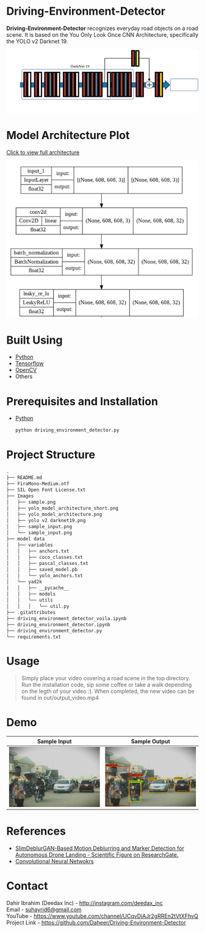 # Driving-Environment-Detector

**Driving-Environment-Detector** recognizes everyday road objects on a road scene. It is based on the You Only Look Once CNN Architecture, specifically the YOLO v2 Darknet 19. 

![Yolo v2 Darknet 19](images/yolo_v2_darknet19.png "Yolo v2 Darknet 19")

# Model Architecture Plot

[Click to view full architecture](images/yolo_model_architecture.png)

![Yolo Driving Environment Model Architecture](images/yolo_model_architecture_short.png "Yolo Driving Environment Model Architecture")

# Built Using

- [Python](https://www.python.org)
- [Tensorflow](https://www.tensorflow.org)
- [OpenCV](https://opencv.org/)
- Others

# Prerequisites and Installation

<ul>
    <div> <li> <a href = 'https://www.python.org'> Python </a> </li>
        
    python driving_environment_detector.py
        
</div>
</ul>

# Project Structure

```
.
├── README.md
├── FiraMono-Medium.otf
├── SIL Open Font License.txt
├── Images
│   ├── sample.png
│   ├── yolo_model_architecture_short.png
│   ├── yolo_model_architecture.png
│   ├── yolo v2 darknet19.png
│   ├── sample_input.png
│   └── sample_input.png
├── model data
│   ├── variables
│   │   ├── anchors.txt
│   │   ├── coco_classes.txt
│   │   ├── pascal_classes.txt
│   │   ├── saved_model.pb
│   │   └── yolo_anchors.txt
│   └── yad2k
│   │   ├── __pycache__
│   │   ├── models
│   │   └── utils
│   │   │   └── util.py
├── .gitattributes
├── driving_environment_detector_voila.ipynb
├── driving_environment_detector.ipynb
├── driving_environment_detector.py
└── requirements.txt
```

# Usage

> Simply place your video covering a road scene in the top directory. Run the installation code, sip
some coffee or take a walk depending on the legth of your video :). When completed, the new video 
can be found in out/output_video.mp4

# Demo

Sample Input               |  Sample Output
:-------------------------:|:-------------------------:
![](images/sample_input.png) |  ![](images/sample_output.png)

# References

- [SlimDeblurGAN-Based Motion Deblurring and Marker Detection for Autonomous Drone Landing - Scientific Figure on ResearchGate.](https://www.researchgate.net/figure/YOLOv2-backbone-convolutional-neural-networks-CNN-architecture-The-backbone-network-is_fig3_342941568)
- [Convolutional Neural Netwokrs](https://www.coursera.org/learn/convolutional-neural-networks/home/)

# Contact

Dahir Ibrahim (Deedax Inc) - http://instagram.com/deedax_inc <br>
Email - suhayrid6@gmail.com <br>
YouTube - https://www.youtube.com/channel/UCqvDiAJr2gRREn2tVtXFhvQ <br>
Project Link - https://github.com/Daheer/Driving-Environment-Detector
